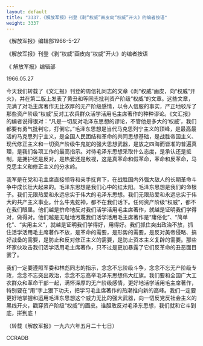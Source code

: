 ```yaml
---
layout: default
title: "3337.《解放军报》刊登《剥“权威”画皮向“权威”开火》的编者按语"
weight: 3337
---
```


《解放军报》编辑部1966-5-27

《解放军报》刊登《剥“权威”画皮向“权威”开火》的编者按语

《 解放军报》编辑部

1966.05.27

今天我们转载了《文汇报》刊登的周信礼同志的文章《剥“权威”画皮，向“权威”开火》，并在第二版上发表了黄丑和等同志批判资产阶级“权威”的文章。这些文章，充满了对毛主席著作无比浓厚的无产阶级感情，以令人信服的事实，严正地驳斥了那些资产阶级“权威”反对工农兵群众活学活用毛主席著作的种种谬论。《文汇报》的编者说得很对：“凡是一切反对毛泽东思想的谬论，不管他是多大的‘权威’，我们都要有勇气批判它，打倒它。”毛泽东思想是当代马克思列宁主义的顶峰，是最高最活的马克思列宁主义，是全国人民团结和革命的共同思想基础，是战胜帝国主义、现代修正主义和一切资产阶级牛鬼蛇的强大思想武器，是放之四海而皆准的普遍真理，是我们各项工作的最高指示。对待毛泽东思想采取什么态度，是承认还是抵制，是拥护还是反对，是热爱还是敌视，这是真革命和假革命，革命和反革命，马克思主义和修正主义的分水岭。

我军是在党和毛主席直接领导和亲手抚育下，在战胜国内外强大敌人的长期革命斗争中成长壮大起来的。毛泽东思想是我们心中的红太阳。毛泽东思想是我们的命根子。我们无限热爱和永远忠实于伟大的毛泽东思想。我们无限热爱和永远忠实于伟大的共产主义事业。什么牛鬼蛇神，都不在我们话下。任何资产阶级“权威”，都不在我们眼里。他们越是拚命地反对我们活学活用毛主席著作，就越是证明我们学得对，做得对。他们越是无耻地污蔑我们活学活用毛主席著作是“庸俗化”、“简单化”、“实用主义”，就越是证明我们学得好，用得好。我们抓住突出政治不放，抓住活学活用毛主席著作不放，是革命的需要，是形势的需要，是反对美帝侵略、搞好战备的需要，是防止和反对修正主义的需要，是防止资本主义复辟的需要。那些坏家伙攻击我们活学活用毛主席著作，只不过是更加暴露了它们反革命的丑恶面目罢了。

我们一定要遵照军委和林彪同志的指示，念念不忘阶级斗争，念念不忘无产阶级专政，念念不忘突出政治，念念不忘高举毛泽东思想伟大红旗。我们要和全国广大工农群众和革命干部一起，满怀深厚的无产阶级感情，更好地活学活用毛主席著作，特别要在“用”字上狠下功夫，把学习毛主席著作的热潮推向新的高峰。我们一定要更好地掌握和运用毛泽东思想这个威力无比的强大武器，向一切反党反社会主义的黑线开火，戳穿资产阶级“权威”的画皮。谁胆敢反对毛泽东思想，我们就和它斗到底，拼到底！

（转载《解放军报》一九六六年五月二十七日）

CCRADB

